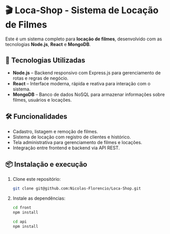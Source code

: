 # 🎬 Loca-Shop - Sistema de Locação de Filmes

Este é um sistema completo para **locação de filmes**, desenvolvido com as tecnologias **Node.js**, **React** e **MongoDB**.

## 🚀 Tecnologias Utilizadas

- **Node.js** – Backend responsivo com Express.js para gerenciamento de rotas e regras de negócio.
- **React** – Interface moderna, rápida e reativa para interação com o sistema.
- **MongoDB** – Banco de dados NoSQL para armazenar informações sobre filmes, usuários e locações.

## 🛠 Funcionalidades

- Cadastro, listagem e remoção de filmes.
- Sistema de locação com registro de clientes e histórico.
- Tela administrativa para gerenciamento de filmes e locações.
- Integração entre frontend e backend via API REST.

## 📦 Instalação e execução

1. Clone este repositório:
   ```bash
   git clone git@github.com:Nicolas-Florencio/Loca-Shop.git

2. Instale as dependências:
   ```bash
   cd front
   npm install

   cd api
   npm install
